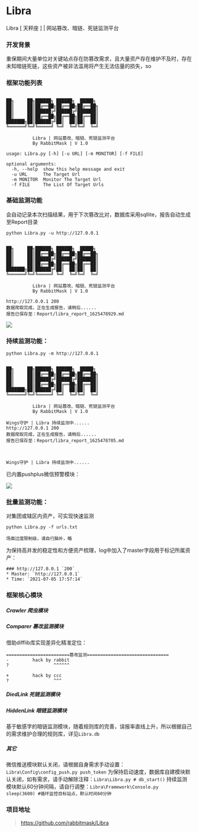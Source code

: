 # Libra
Libra [ 天秤座 ] | 网站篡改、暗链、死链监测平台

### 开发背景
重保期间大量单位对关键站点存在防篡改需求，且大量资产存在维护不及时，存在未知暗链死链，这些资产被非法滥用将产生无法估量的损失，so

### 框架功能列表
```

██╗     ██╗██████╗ ██████╗  █████╗
██║     ██║██╔══██╗██╔══██╗██╔══██╗
██║     ██║██████╔╝██████╔╝███████║
██║     ██║██╔══██╗██╔══██╗██╔══██║
███████╗██║██████╔╝██║  ██║██║  ██║
╚══════╝╚═╝╚═════╝ ╚═╝  ╚═╝╚═╝  ╚═╝

          Libra | 网站篡改、暗链、死链监测平台
          By RabbitMask | V 1.0

usage: Libra.py [-h] [-u URL] [-m MONITOR] [-f FILE]

optional arguments:
  -h, --help  show this help message and exit
  -u URL      The Target Url
  -m MONITOR  Monitor The Target Url
  -f FILE     The List Of Target Urls
```
### 基础监测功能
会自动记录本次扫描结果，用于下次篡改比对，数据库采用sqllite，报告自动生成至Report目录
```
python Libra.py -u http://127.0.0.1


██╗     ██╗██████╗ ██████╗  █████╗
██║     ██║██╔══██╗██╔══██╗██╔══██╗
██║     ██║██████╔╝██████╔╝███████║
██║     ██║██╔══██╗██╔══██╗██╔══██║
███████╗██║██████╔╝██║  ██║██║  ██║
╚══════╝╚═╝╚═════╝ ╚═╝  ╚═╝╚═╝  ╚═╝

          Libra | 网站篡改、暗链、死链监测平台
          By RabbitMask | V 1.0

http://127.0.0.1 200
数据爬取完成，正在生成报告，请稍后......
报告已保存至：Report/libra_report_1625478929.md
```

![](https://upload-images.jianshu.io/upload_images/11466123-c307dbb17668cbe1.png?imageMogr2/auto-orient/strip%7CimageView2/2/w/1240)

### 持续监测功能：
```
python Libra.py -m http://127.0.0.1


██╗     ██╗██████╗ ██████╗  █████╗
██║     ██║██╔══██╗██╔══██╗██╔══██╗
██║     ██║██████╔╝██████╔╝███████║
██║     ██║██╔══██╗██╔══██╗██╔══██║
███████╗██║██████╔╝██║  ██║██║  ██║
╚══════╝╚═╝╚═════╝ ╚═╝  ╚═╝╚═╝  ╚═╝

          Libra | 网站篡改、暗链、死链监测平台
          By RabbitMask | V 1.0

Wings守护 | Libra 持续监测中......
http://127.0.0.1 200
数据爬取完成，正在生成报告，请稍后......
报告已保存至：Report/libra_report_1625478705.md



Wings守护 | Libra 持续监测中......
```
已内置pushplus微信预警模块：

![](https://upload-images.jianshu.io/upload_images/11466123-2d8c7742feb4e52d.png?imageMogr2/auto-orient/strip%7CimageView2/2/w/1240)

### 批量监测功能：
对集团或辖区内资产，可实现快速监测
```
python Libra.py -f urls.txt

场面过度限制级，请自行脑补，略
```
为保持高并发的稳定性和方便资产梳理，log中加入了master字段用于标记所属资产：
```
### http://127.0.0.1 `200` 
* Master: `http://127.0.0.1`
* Time: `2021-07-05 17:57:14`
```
### 框架核心模块
##### Crawler  爬虫模块
##### Comparer  篡改监测模块
借助difflib库实现差异化精准定位：
```
========================篡改监测===============================
-         hack by rabbit
?                 ^^^^^^

+         hack by ccc
?                 ^^^
```
##### DiedLink  死链监测模块
##### HiddenLink  暗链监测模块
基于敏感字的暗链监测模块，随着规则库的完善，误报率直线上升，所以根据自己的需求维护合理的规则库，详见`Libra.db`
##### 其它
微信推送模块默认关闭，请根据自身需求手动设置：`Libra\Config\config_push.py push_token`
为保持启动速度，数据库自建模块默认关闭，如有需求，请手动解除注释：`Libra\Libra.py # db_start()`
持续监测模块默认60分钟间隔，请自行调整：`Libra\Framework\Console.py  sleep(3600) #循环监控目标站点，默认时间60分钟`

### 项目地址
>https://github.com/rabbitmask/Libra

